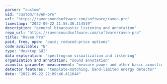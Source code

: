 ```yaml
---
parser: "custom"
uid: "custom/raven-pro"
url: "https://ravensoundsoftware.com/software/raven-pro"
timestamp: "2022-09-22 21:55:30.114519"
description: "general bioacoustic listening and annotation"
repo_url: "https://ravensoundsoftware.com/software/raven-pro"
title: "Raven Pro"
paid, free, open: "paid; reduced-price options"
code available: "N"
type: "desktop GUI"
data exploration: "spectrogram visualization and listening"
organization and annotation: "sound annotation"
acoustic parameter measurement: "measure power and other basic acoustic features"
detector features: "template-matching, band-limited energy detector"
date: "2022-09-22 22:09:46.411644"
---
```

